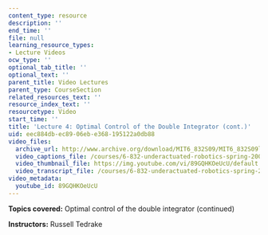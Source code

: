 ```yaml
---
content_type: resource
description: ''
end_time: ''
file: null
learning_resource_types:
- Lecture Videos
ocw_type: ''
optional_tab_title: ''
optional_text: ''
parent_title: Video Lectures
parent_type: CourseSection
related_resources_text: ''
resource_index_text: ''
resourcetype: Video
start_time: ''
title: 'Lecture 4: Optimal Control of the Double Integrator (cont.)'
uid: eec884db-ec89-06eb-e368-195122a0db88
video_files:
  archive_url: http://www.archive.org/download/MIT6_832S09/MIT6_832S09lec04_300k.mp4
  video_captions_file: /courses/6-832-underactuated-robotics-spring-2009/63ef53d331d65a91b0e65ea124c7488a_89GQHKOeUcU.vtt
  video_thumbnail_file: https://img.youtube.com/vi/89GQHKOeUcU/default.jpg
  video_transcript_file: /courses/6-832-underactuated-robotics-spring-2009/3190bfc42bd7b5c17ecb8328b2ff346d_89GQHKOeUcU.pdf
video_metadata:
  youtube_id: 89GQHKOeUcU
---
```


**Topics covered:** Optimal control of the double integrator (continued)

**Instructors:** Russell Tedrake

